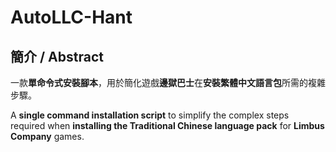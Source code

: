 # AutoLLC-Hant

## 簡介 / Abstract

一款**單命令式安裝腳本**，用於簡化遊戲**邊獄巴士**在**安裝繁體中文語言包**所需的複雜步驟。

A **single command installation script** to simplify the complex steps required when **installing the Traditional Chinese language pack** for **Limbus Company** games.
